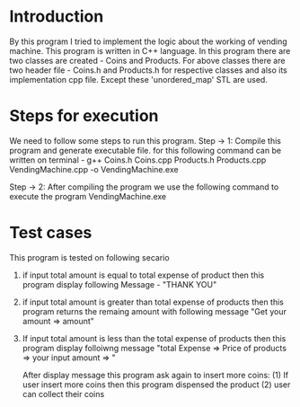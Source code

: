 # Introduction
By this program I tried to implement the logic about the working of vending machine. This program is written in C++ language. In this program there are two classes are created - Coins and Products.
For above classes there are two header file - Coins.h and Products.h for respective classes and also its implementation cpp file. 
Except these 'unordered_map' STL are used.

# Steps for execution
We need to follow some steps to run this program.
Step -> 1: 
Compile this program and generate executable file. for this following command can be written on terminal  - 
    g++ Coins.h Coins.cpp Products.h Products.cpp VendingMachine.cpp -o VendingMachine.exe

Step -> 2:
After compiling the program we use the following command to execute the program
    VendingMachine.exe

# Test cases
This program is tested on following secario
1. if input total amount is equal to total expense of product then this program display following Message - 
    "THANK YOU"
2. if input total amount is greater than total expense of products then this program returns the remaing amount with following message
    "Get your amount => amount"
3. If input total amount is less than the total expense of products then this program display folloiwng message 
    "total Expense =>
    Price of products => 
    your input amount =>
    "

    After display message this program ask again to insert more coins:
    (1) If user insert more coins then this program dispensed the product
    (2) user can collect their coins
